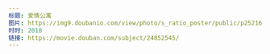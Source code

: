```yaml
---
标题: 爱情公寓
图片: https://img9.doubanio.com/view/photo/s_ratio_poster/public/p2521648155.jpg
时时: 2018
链接: https://movie.douban.com/subject/24852545/
---
```


